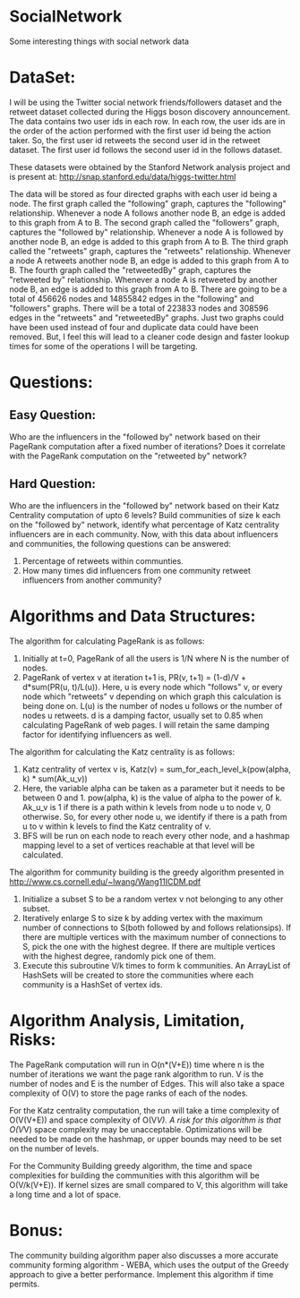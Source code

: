 # SocialNetwork
Some interesting things with social network data

# DataSet:

I will be using the Twitter social network friends/followers dataset and the retweet dataset collected during the Higgs boson discovery announcement. The data contains two user ids in each row. In each row, the user ids are in the order of the action performed with the first user id being the action taker. So, the first user id retweets the second user id in the retweet dataset. The first user id follows the second user id in the follows dataset. 

These datasets were obtained by the Stanford Network analysis project and is present at: http://snap.stanford.edu/data/higgs-twitter.html

The data will be stored as four directed graphs with each user id being a node. 
The first graph called the "following" graph, captures the "following" relationship. Whenever a node A follows another node B, an edge is added to this graph from A to B. 
The second graph called the "followers" graph, captures the "followed by" relationship. Whenever a node A is followed by another node B, an edge is added to this graph from A to B. 
The third graph called the "retweets" graph, captures the "retweets" relationship. Whenever a node A retweets another node B, an edge is added to this graph from A to B.
The fourth graph called the "retweetedBy" graph, captures the "retweeted by" relationship. Whenever a node A is retweeted by another node B, an edge is added to this graph from A to B.
There are going to be a total of 456626 nodes and 14855842 edges in the "following" and "followers" graphs. There will be a total of 223833 nodes and 308596 edges in the "retweets" and "retweetedBy" graphs.
Just two graphs could have been used instead of four and duplicate data could have been removed. But, I feel this will lead to a cleaner code design and faster lookup times for some of the operations I will be targeting.

# Questions:
## Easy Question:
Who are the influencers in the "followed by" network based on their PageRank computation after a fixed number of iterations? Does it correlate with the PageRank computation on the "retweeted by" network?
## Hard Question:
Who are the influencers in the "followed by" network based on their Katz Centrality computation of upto 6 levels? Build communities of size k each on the "followed by" network, identify what percentage of Katz centrality influencers are in each community.
Now, with this data about influencers and communities, the following questions can be answered:
1. Percentage of retweets within communties. 
2. How many times did influencers from one community retweet influencers from another community?

# Algorithms and Data Structures:
The algorithm for calculating PageRank is as follows:
1. Initially at t=0, PageRank of all the users is 1/N where N is the number of nodes.
2. PageRank of vertex v at iteration t+1 is, PR(v, t+1) = (1-d)/V + d*sum(PR(u, t)/L(u)). Here, u is every node which "follows" v, or every node which "retweets" v depending on which graph this calculation is being done on. L(u) is the number of nodes u follows or the number of nodes u retweets. d is a damping factor, usually set to 0.85 when calculating PageRank of web pages. I will retain the same damping factor for identifying influencers as well.

The algorithm for calculating the Katz centrality is as follows:
1. Katz centrality of vertex v is, Katz(v) = sum_for_each_level_k(pow(alpha, k) * sum(Ak_u_v))
2. Here, the variable alpha can be taken as a parameter but it needs to be between 0 and 1. pow(alpha, k) is the value of alpha to the power of k. Ak_u_v is 1 if there is a path within k levels from node u to node v, 0 otherwise. So, for every other node u, we identify if there is a path from u to v within k levels to find the Katz centrality of v.
3. BFS will be run on each node to reach every other node, and a hashmap mapping level to a set of vertices reachable at that level will be calculated.  

The algorithm for community building is the greedy algorithm presented in http://www.cs.cornell.edu/~lwang/Wang11ICDM.pdf
1. Initialize a subset S to be a random vertex v not belonging to any other subset.
2. Iteratively enlarge S to size k by adding vertex with the maximum number of connections to S(both followed by and follows relationsips). If there are multiple vertices with the maximum number of connections to S, pick the one with the highest degree. If there are multiple vertices with the highest degree, randomly pick one of them.
3. Execute this subroutine V/k times to form k communities. An ArrayList of HashSets will be created to store the communities where each community is a HashSet of vertex ids. 


# Algorithm Analysis, Limitation, Risks:
The PageRank computation will run in O(n*(V+E)) time where n is the number of iterations we want the page rank algorithm to run. V is the number of nodes and E is the number of Edges. This will also take a space complexity of O(V) to store the page ranks of each of the nodes.

For the Katz centrality computation, the run will take a time complexity of O(V(V+E)) and space complexity of O(V*V). A risk for this algorithm is that O(V*V) space complexity may be unacceptable. Optimizations will be needed to be made on the hashmap, or upper bounds may need to be set on the number of levels.

For the Community Building greedy algorithm, the time and space complexities for building the communities with this algorithm will be O(V/k(V+E)).
If kernel sizes are small compared to V, this algorithm will take a long time and a lot of space. 

# Bonus:
The community building algorithm paper also discusses a more accurate community forming algorithm - WEBA, which uses the output of the Greedy approach to give a better performance. Implement this algorithm if time permits.